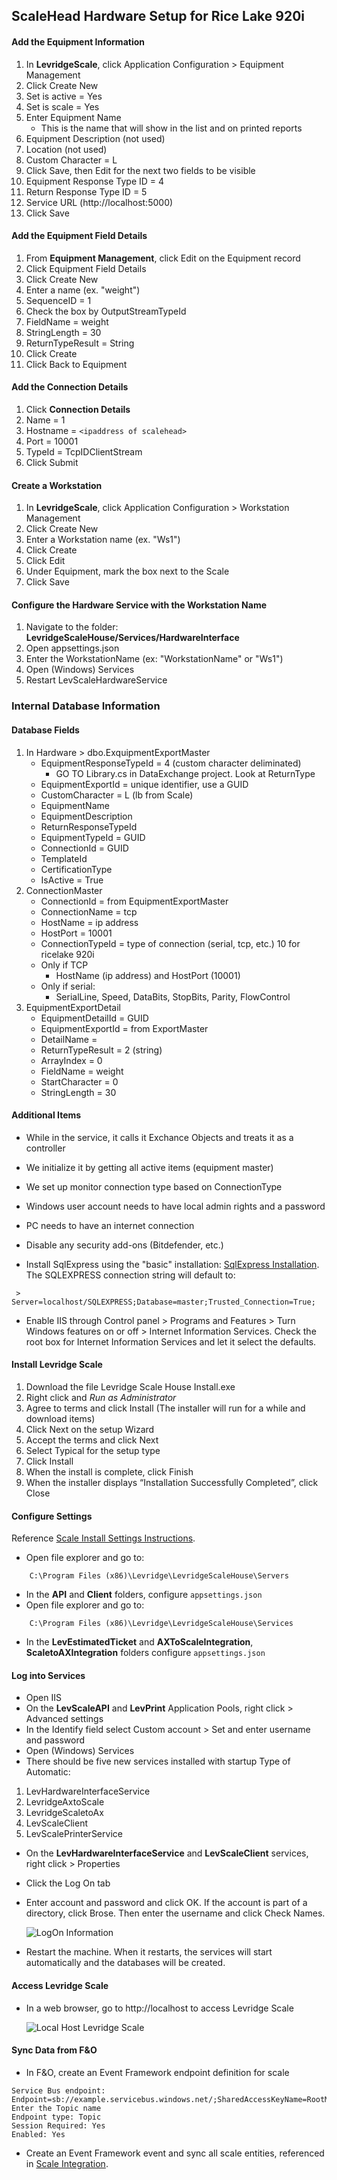﻿## ScaleHead Hardware Setup for Rice Lake 920i

#### Add the Equipment Information

1. In **LevridgeScale**, click Application Configuration > Equipment Management
2. Click Create New
3. Set is active = Yes
4. Set is scale = Yes
5. Enter Equipment Name
      - This is the name that will show in the list and on printed reports
6. Equipment Description (not used)
7. Location (not used)
8. Custom Character = L
9. Click Save, then Edit for the next two fields to be visible
10. Equipment Response Type ID = 4
11. Return Response Type ID = 5
12. Service URL (http://localhost:5000)
13. Click Save

#### Add the Equipment Field Details
1. From **Equipment Management**, click Edit on the Equipment record
2. Click Equipment Field Details
3. Click Create New
4. Enter a name (ex. "weight")
5. SequenceID = 1
6. Check the box by OutputStreamTypeId
7. FieldName = weight
8. StringLength = 30
9. ReturnTypeResult = String
10. Click Create
11. Click Back to Equipment

#### Add the Connection Details
1. Click **Connection Details**
2. Name = 1
3. Hostname = `<ipaddress of scalehead>`
4. Port = 10001
5. TypeId = TcpIDClientStream
6. Click Submit

#### Create a Workstation
1. In **LevridgeScale**, click Application Configuration > Workstation Management
2. Click Create New
3. Enter a Workstation name (ex. "Ws1")
4. Click Create
5. Click Edit
6. Under Equipment, mark the box next to the Scale
7. Click Save

#### Configure the Hardware Service with the Workstation  Name
1. Navigate to the folder: **LevridgeScaleHouse/Services/HardwareInterface**
2. Open appsettings.json
3. Enter the WorkstationName (ex: "WorkstationName" or "Ws1")
4. Open (Windows) Services
5. Restart LevScaleHardwareService

### Internal Database Information
#### Database Fields
1.	In Hardware > dbo.ExquipmentExportMaster
    - EquipmentResponseTypeId = 4 (custom character deliminated)
      - GO TO Library.cs in DataExchange project. Look at ReturnType
    - EquipmentExportId = unique identifier, use a GUID
    - CustomCharacter = L (lb from Scale)
    - EquipmentName
    - EquipmentDescription
    - ReturnResponseTypeId
    - EquipmentTypeId = GUID
    - ConnectionId = GUID
    - TemplateId
    - CertificationType
    - IsActive = True
2. ConnectionMaster
    - ConnectionId = from EquipmentExportMaster
    - ConnectionName = tcp
    - HostName = ip address
    - HostPort = 10001
    - ConnectionTypeId = type of connection (serial, tcp, etc.) 10 for ricelake 920i
    - Only if TCP
      - HostName (ip address) and HostPort (10001)
    - Only if serial:
      - SerialLine, Speed, DataBits, StopBits, Parity, FlowControl
3.	EquipmentExportDetail
    - EquipmentDetailId = GUID
    - EquipmentExportId = from ExportMaster
    - DetailName =
    - ReturnTypeResult = 2 (string)
    - ArrayIndex = 0
    - FieldName = weight
    - StartCharacter = 0
    - StringLength = 30

#### Additional Items
- While in the service, it calls it Exchance Objects and treats it as a controller
- We initialize it by getting all active items (equipment master)
- We set up monitor connection type based on ConnectionType

















- Windows user account needs to have local admin rights and a password
- PC needs to have an internet connection
- Disable any security add-ons (Bitdefender, etc.)
- Install SqlExpress using the "basic" installation: [SqlExpress Installation](https://go.microsoft.com/fwlink/?linkid=866658). The SQLEXPRESS connection string will default to: 
```    
 > Server=localhost/SQLEXPRESS;Database=master;Trusted_Connection=True;
```
- Enable IIS through Control panel > Programs and Features > Turn Windows features on or off > Internet Information Services. Check the root box for Internet Information Services and let it select the defaults.

#### Install Levridge Scale
1. Download the file Levridge Scale House Install.exe 
2. Right click and *Run as Administrator*
3. Agree to terms and click Install (The installer will run for a while and download items)
4. Click Next on the setup Wizard
5. Accept the terms and click Next
6. Select Typical for the setup type
7. Click Install
8. When the install is complete, click Finish
9. When the installer displays “Installation Successfully Completed”, click Close


#### Configure Settings
Reference [Scale Install Settings Instructions](scale-install-settings-instructions.md). 

- Open file explorer and go to: 
```
    C:\Program Files (x86)\Levridge\LevridgeScaleHouse\Servers
```
- In the **API** and **Client** folders, configure `appsettings.json`
- Open file explorer and go to: 
```
    C:\Program Files (x86)\Levridge\LevridgeScaleHouse\Services
```
- In the **LevEstimatedTicket** and **AXToScaleIntegration**, **ScaletoAXIntegration** folders configure `appsettings.json`

#### Log into Services

- Open IIS
- On the **LevScaleAPI** and **LevPrint** Application Pools, right click > Advanced settings
- In the Identify field select Custom account > Set and enter username and password
- Open (Windows) Services
- There should be five new services installed with startup Type of Automatic:
1.  LevHardwareInterfaceService
2.  LevridgeAxtoScale
3.  LevridgeScaletoAx
4.  LevScaleClient
5.  LevScalePrinterService
- On the **LevHardwareInterfaceService** and **LevScaleClient** services, right click > Properties
- Click the Log On tab
- Enter account and password and click OK. If the account is part of a directory, click Brose. Then enter the username and click Check Names. 

    ![LogOn Information](assets\images\ScaleApp\LogOnInformation.png)

- Restart the machine. When it restarts, the services will start automatically and the databases will be created. 

#### Access Levridge Scale
- In a web browser, go to http://localhost to access Levridge Scale

    ![Local Host Levridge Scale](\assets\images\ScaleApp\LocalHostLevridgeScale.png)


#### Sync Data from F&O
- In F&O, create an Event Framework endpoint definition for scale
```
Service Bus endpoint: 
Endpoint=sb://example.servicebus.windows.net/;SharedAccessKeyName=RootManageSharedAccessKey;SharedAccessKey=xxxxxxxxxxxxxxxxxxxxxxxxxxxxxxxxxxxxxxxxxxxxxxxxxxxxx=
Enter the Topic name
Endpoint type: Topic
Session Required: Yes
Enabled: Yes
```
- Create an Event Framework event and sync all scale entities, referenced in [Scale Integration](scale-integration.md).


